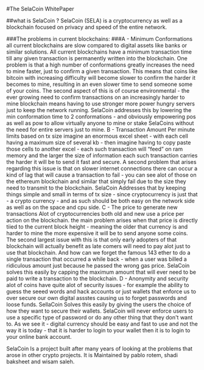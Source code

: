 #The SelaCoin WhitePaper


##what is SelaCoin ?
SelaCoin (SELA) is a cryptocurrency as well as a blockchain focused on privacy and speed of the entire network.


###The problems in current blockchains: 
###A - Minimum Conformations
all current blockchains are slow compared to digital assets like banks or similar solutions.
All current blockchains have a minimum transaction time till any given transaction is permanently written into the blockchain.
One problem is that a high number of conformations greatly increases the need to mine faster, just to confirm a given transaction.
This means that coins like bitcoin with increasing difficulty will become slower to confirm the harder it becomes to mine, resulting in an even slower time to send someone some of your coins.
The second aspect of this is of course environmental - the ever growing need to confirm transactions on an increasingly harder to mine blockchain means having to use stronger more power hungry servers just to keep the network running.
SelaCoin addresses this by lowering the min conformation time to 2 conformations - and obviously empowering pos as well as pow to allow virtually anyone to mine or stake SelaCoins without the need for entire servers just to mine.
B - Transaction Amount Per minute limits based on tx size
imagine an enormous excel sheet - with each cell having a maximum size of several kb - then imagine having to copy paste those cells to another excel - each such transaction will “feed” on ram memory and the larger the size of information each such transaction carries the harder it will be to send it fast and secure.
A second problem that arises regarding this issue is that on slower internet connections there can occur a kind of lag that will cause a transaction to fail - you can see alot of those on the ethereum blockchain and similar that simply fail due to the size they need to transmit to the blockchain.
SelaCoin Addresses that by keeping things simple and small in terms of tx size - since cryptocurrency is just that - a crypto currency - and as such should be both easy on the network side as well as on the space and cpu side. 
C - The price to generate new transactions 
Alot of cryptocurrencies both old and new use a price per action on the blockchain.
the main problem arises when that price is directly tiied to the current block height - meaning the older that currency is and harder to mine the more expensive it will be to send anyone some coins.
The second largest issue with this is that only early adopters of that blockchain will actually benefit as late comers will need to pay alot just to use that blockchain.
And how can we forget the famous 143 ether to do a single transaction that occurred a while back - when a user was billed a ridiculous amount just because he passed the wrong gas price.
SelaCoin solves this easily by capping the maximum amount that will ever need to be paid to write a transaction to the blockchain.
D - Anonymity and security 
alot of coins have quite alot of security issues - for example the ability to guess the seeed words and hack accounts or just wallets that enforce us to over secure our own digital assstes causing us to forget passwords and loose funds.
SellaCoin Solves this easily by giving the users the choice of how they want to secure their wallets.
SelaCoin will never enforce users to use a specific type of password or do any other thing that they don't want to.
As we see it - digital currency should be easy and fast to use and not the way it is today - that it is harder to login to your wallet then it is to login to your online bank account.


SelaCoin Is a project built after many years of looking at the problems that arose in other crypto projects. It is Maintained by pablo rotem, shadi baksheet and wisam saleh.




